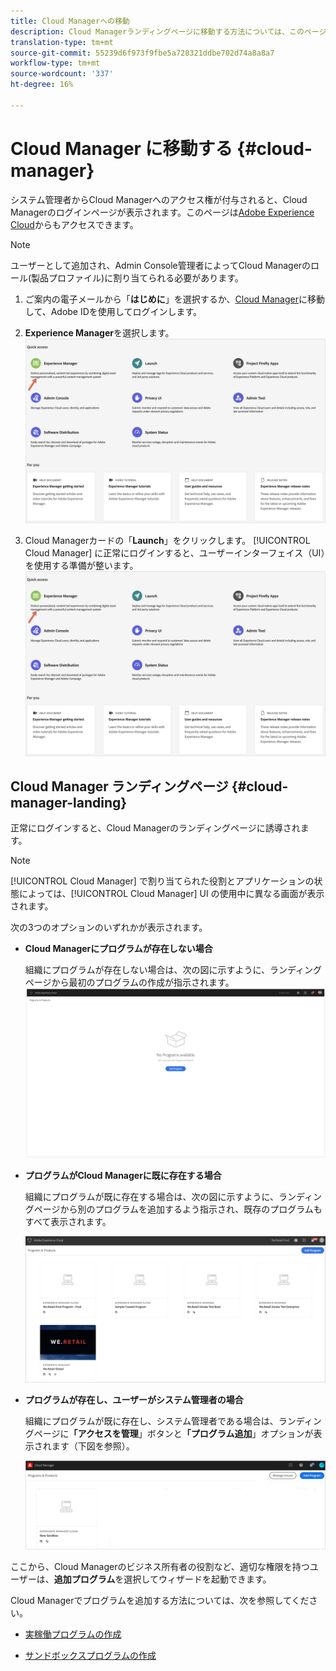 ```yaml
---
title: Cloud Managerへの移動
description: Cloud Managerランディングページに移動する方法については、このページを参照してください
translation-type: tm+mt
source-git-commit: 55239d6f973f9fbe5a728321ddbe702d74a8a8a7
workflow-type: tm+mt
source-wordcount: '337'
ht-degree: 16%

---
```



# Cloud Manager に移動する {#cloud-manager}

システム管理者からCloud Managerへのアクセス権が付与されると、Cloud Managerのログインページが表示されます。このページは[Adobe Experience Cloud](https://my.cloudmanager.adobe.com/)からもアクセスできます。

>[!NOTE]
>ユーザーとして追加され、Admin Console管理者によってCloud Managerのロール(製品プロファイル)に割り当てられる必要があります。

1. ご案内の電子メールから「**はじめに**」を選択するか、[Cloud Manager](https://experience.adobe.com)に移動して、Adobe IDを使用してログインします。

1. **Experience Manager**を選択します。
   ![](/help/onboarding/getting-access-to-aem-in-cloud/assets/landing-page1.png)

1. Cloud Managerカードの「**Launch**」をクリックします。
[!UICONTROL Cloud Manager] に正常にログインすると、ユーザーインターフェイス（UI）を使用する準備が整います。
   ![](/help/onboarding/getting-access-to-aem-in-cloud/assets/landing-page1.png)


## Cloud Manager ランディングページ {#cloud-manager-landing}

正常にログインすると、Cloud Managerのランディングページに誘導されます。

>[!NOTE]
>[!UICONTROL Cloud Manager] で割り当てられた役割とアプリケーションの状態によっては、[!UICONTROL Cloud Manager] UI の使用中に異なる画面が表示されます。

次の3つのオプションのいずれかが表示されます。

* **Cloud Managerにプログラムが存在しない場合**

   組織にプログラムが存在しない場合は、次の図に示すように、ランディングページから最初のプログラムの作成が指示されます。
   ![](/help/onboarding/getting-access-to-aem-in-cloud/assets/first_timelogin0.png)

* **プログラムがCloud Managerに既に存在する場合**

   組織にプログラムが既に存在する場合は、次の図に示すように、ランディングページから別のプログラムを追加するよう指示され、既存のプログラムもすべて表示されます。

   ![](/help/onboarding/getting-access-to-aem-in-cloud/assets/first_timelogin1.png)

* **プログラムが存在し、ユーザーがシステム管理者の場合**

   組織にプログラムが既に存在し、システム管理者である場合は、ランディングページに&#x200B;**「アクセスを管理**」ボタンと&#x200B;**「プログラム追加**」オプションが表示されます（下図を参照）。

   ![](/help/onboarding/getting-access-to-aem-in-cloud/assets/admin-console-4.png)

ここから、Cloud Managerのビジネス所有者の役割など、適切な権限を持つユーザーは、**追加プログラム**&#x200B;を選択してウィザードを起動できます。

Cloud Managerでプログラムを追加する方法については、次を参照してください。

* [実稼働プログラムの作成](/help/onboarding/getting-access-to-aem-in-cloud/creating-production-program.md)

* [サンドボックスプログラムの作成](/help/onboarding/getting-access-to-aem-in-cloud/creating-sandbox-program.md)